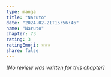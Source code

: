 ```yaml
---
type: manga
title: "Naruto"
date: "2024-02-21T15:56:46"
name: "Naruto"
chapter: 73
rating: 3
ratingEmoji: ⭐️⭐️⭐️
share: false
---
```


*[No review was written for this chapter]*
